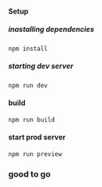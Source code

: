 
#### Setup

##### inastalling dependencies
```
npm install  
```
##### starting dev server
```
npm run dev 
```


#### build
```
npm run build
```
#### start prod server
```
npm run preview
```

### good to go 

